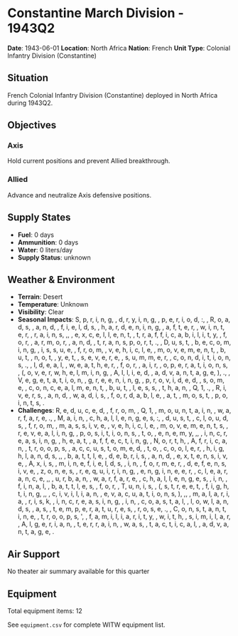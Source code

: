 # Constantine March Division - 1943Q2

**Date**: 1943-06-01
**Location**: North Africa
**Nation**: French
**Unit Type**: Colonial Infantry Division (Constantine)

## Situation

French Colonial Infantry Division (Constantine) deployed in North Africa during 1943Q2.

## Objectives

### Axis
Hold current positions and prevent Allied breakthrough.

### Allied
Advance and neutralize Axis defensive positions.

## Supply States

- **Fuel**: 0 days
- **Ammunition**: 0 days
- **Water**: 0 liters/day
- **Supply Status**: unknown

## Weather & Environment

- **Terrain**: Desert
- **Temperature**: Unknown
- **Visibility**: Clear
- **Seasonal Impacts**: S, p, r, i, n, g,  , d, r, y, i, n, g,  , p, e, r, i, o, d, :,  , R, o, a, d, s,  , a, n, d,  , f, i, e, l, d, s,  , h, a, r, d, e, n, i, n, g,  , a, f, t, e, r,  , w, i, n, t, e, r,  , r, a, i, n, s, ,,  , e, x, c, e, l, l, e, n, t,  , t, r, a, f, f, i, c, a, b, i, l, i, t, y,  , f, o, r,  , a, r, m, o, r,  , a, n, d,  , t, r, a, n, s, p, o, r, t, .,  , D, u, s, t,  , b, e, c, o, m, i, n, g,  , i, s, s, u, e,  , f, r, o, m,  , v, e, h, i, c, l, e,  , m, o, v, e, m, e, n, t,  , b, u, t,  , n, o, t,  , y, e, t,  , s, e, v, e, r, e,  , s, u, m, m, e, r,  , c, o, n, d, i, t, i, o, n, s, .,  , I, d, e, a, l,  , w, e, a, t, h, e, r,  , f, o, r,  , a, i, r,  , o, p, e, r, a, t, i, o, n, s,  , (, o, v, e, r, w, h, e, l, m, i, n, g,  , A, l, l, i, e, d,  , a, d, v, a, n, t, a, g, e, ), .,  , V, e, g, e, t, a, t, i, o, n,  , g, r, e, e, n, i, n, g,  , p, r, o, v, i, d, e, d,  , s, o, m, e,  , c, o, n, c, e, a, l, m, e, n, t,  , b, u, t,  , l, e, s, s,  , t, h, a, n,  , Q, 1, .,  , R, i, v, e, r, s,  , a, n, d,  , w, a, d, i, s,  , f, o, r, d, a, b, l, e,  , a, t,  , m, o, s, t,  , p, o, i, n, t, s, .
- **Challenges**: R, e, d, u, c, e, d,  , f, r, o, m,  , Q, 1,  , m, o, u, n, t, a, i, n,  , w, a, r, f, a, r, e, .,  , M, a, i, n,  , c, h, a, l, l, e, n, g, e, s, :,  , d, u, s, t,  , c, l, o, u, d, s,  , f, r, o, m,  , m, a, s, s, i, v, e,  , v, e, h, i, c, l, e,  , m, o, v, e, m, e, n, t, s,  , r, e, v, e, a, l, i, n, g,  , p, o, s, i, t, i, o, n, s,  , t, o,  , e, n, e, m, y, ,,  , i, n, c, r, e, a, s, i, n, g,  , h, e, a, t,  , a, f, f, e, c, t, i, n, g,  , N, o, r, t, h,  , A, f, r, i, c, a, n,  , t, r, o, o, p, s,  , a, c, c, u, s, t, o, m, e, d,  , t, o,  , c, o, o, l, e, r,  , h, i, g, h, l, a, n, d, s, ,,  , b, a, t, t, l, e,  , d, e, b, r, i, s,  , a, n, d,  , e, x, t, e, n, s, i, v, e,  , A, x, i, s,  , m, i, n, e, f, i, e, l, d, s,  , i, n,  , f, o, r, m, e, r,  , d, e, f, e, n, s, i, v, e,  , z, o, n, e, s,  , r, e, q, u, i, r, i, n, g,  , e, n, g, i, n, e, e, r,  , c, l, e, a, r, a, n, c, e, ,,  , u, r, b, a, n,  , w, a, r, f, a, r, e,  , c, h, a, l, l, e, n, g, e, s,  , i, n,  , f, i, n, a, l,  , b, a, t, t, l, e, s,  , f, o, r,  , T, u, n, i, s,  , (, s, t, r, e, e, t,  , f, i, g, h, t, i, n, g, ,,  , c, i, v, i, l, i, a, n,  , e, v, a, c, u, a, t, i, o, n, s, ), ,,  , m, a, l, a, r, i, a,  , r, i, s, k,  , i, n, c, r, e, a, s, i, n, g,  , i, n,  , c, o, a, s, t, a, l,  , l, o, w, l, a, n, d, s,  , a, s,  , t, e, m, p, e, r, a, t, u, r, e, s,  , r, o, s, e, .,  , C, o, n, s, t, a, n, t, i, n, e,  , t, r, o, o, p, s, ',  , f, a, m, i, l, i, a, r, i, t, y,  , w, i, t, h,  , s, i, m, i, l, a, r,  , A, l, g, e, r, i, a, n,  , t, e, r, r, a, i, n,  , w, a, s,  , t, a, c, t, i, c, a, l,  , a, d, v, a, n, t, a, g, e, .

## Air Support

No theater air summary available for this quarter

## Equipment

Total equipment items: 12

See `equipment.csv` for complete WITW equipment list.
